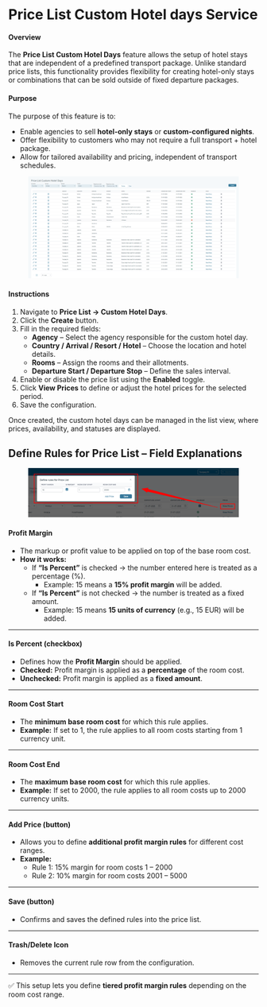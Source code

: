 # Price List Custom Hotel days Service

#### Overview

The **Price List Custom Hotel Days** feature allows the setup of hotel stays that are independent of a predefined transport package. Unlike standard price lists, this functionality provides flexibility for creating hotel-only stays or combinations that can be sold outside of fixed departure packages.

#### Purpose

The purpose of this feature is to:

* Enable agencies to sell **hotel-only stays** or **custom-configured nights**.
* Offer flexibility to customers who may not require a full transport + hotel package.
* Allow for tailored availability and pricing, independent of transport schedules.

<figure><img src=".gitbook/assets/image (9) (1) (3).png" alt=""><figcaption></figcaption></figure>

#### Instructions

1. Navigate to **Price List → Custom Hotel Days**.
2. Click the **Create** button.
3. Fill in the required fields:
   * **Agency** – Select the agency responsible for the custom hotel day.
   * **Country / Arrival / Resort / Hotel** – Choose the location and hotel details.
   * **Rooms** – Assign the rooms and their allotments.
   * **Departure Start / Departure Stop** – Define the sales interval.
4. Enable or disable the price list using the **Enabled** toggle.
5. Click **View Prices** to define or adjust the hotel prices for the selected period.
6. Save the configuration.

Once created, the custom hotel days can be managed in the list view, where prices, availability, and statuses are displayed.



## **Define Rules for Price List – Field Explanations**

<figure><img src=".gitbook/assets/image (10) (1) (3).png" alt=""><figcaption></figcaption></figure>

#### **Profit Margin**

* The markup or profit value to be applied on top of the base room cost.
* **How it works:**
  * If **“Is Percent”** is checked → the number entered here is treated as a percentage (%).
    * Example: 15 means a **15% profit margin** will be added.
  * If **“Is Percent”** is not checked → the number is treated as a fixed amount.
    * Example: 15 means **15 units of currency** (e.g., 15 EUR) will be added.

***

#### **Is Percent (checkbox)**

* Defines how the **Profit Margin** should be applied.
* **Checked:** Profit margin is applied as a **percentage** of the room cost.
* **Unchecked:** Profit margin is applied as a **fixed amount**.

***

#### **Room Cost Start**

* The **minimum base room cost** for which this rule applies.
* **Example:** If set to 1, the rule applies to all room costs starting from 1 currency unit.

***

#### **Room Cost End**

* The **maximum base room cost** for which this rule applies.
* **Example:** If set to 2000, the rule applies to all room costs up to 2000 currency units.

***

#### **Add Price (button)**

* Allows you to define **additional profit margin rules** for different cost ranges.
* **Example:**
  * Rule 1: 15% margin for room costs 1 – 2000
  * Rule 2: 10% margin for room costs 2001 – 5000

***

#### **Save (button)**

* Confirms and saves the defined rules into the price list.

***

#### **Trash/Delete Icon**

* Removes the current rule row from the configuration.

***

✅ This setup lets you define **tiered profit margin rules** depending on the room cost range.
